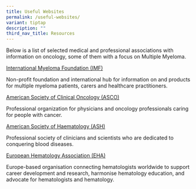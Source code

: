```yaml
---
title: Useful Websites
permalink: /useful-websites/
variant: tiptap
description: ""
third_nav_title: Resources
---
```

<p>Below is a list of selected medical and professional associations with
information on oncology, some of them with a focus on Multiple Myeloma.</p>
<p><a href="https://www.myeloma.org/about-imf" rel="noopener noreferrer nofollow" target="_blank">International Myeloma Foundation (IMF)</a>
</p>
<p>Non-profit foundation and international hub for information on and products
for multiple myeloma patients, carers and healthcare practitioners.</p>
<p><a href="https://www.cancer.net/about-us/about-asco" rel="noopener noreferrer nofollow" target="_blank">American Society of Clinical Oncology (ASCO)</a>
</p>
<p>Professional organization for physicians and oncology professionals caring
for people with cancer.</p>
<p><a href="https://www.hematology.org/" rel="noopener noreferrer nofollow" target="_blank">American Society of Haematology (ASH)</a>
</p>
<p>Professional society of clinicians and scientists who are dedicated to
conquering blood diseases.</p>
<p><a href="https://ehaweb.org/" rel="noopener noreferrer nofollow" target="_blank">European Hematology Association (EHA)</a>
</p>
<p>Europe-based organisation connecting hematologists worldwide to support
career development and research, harmonise hematology education, and advocate
for hematologists and hematology.</p>